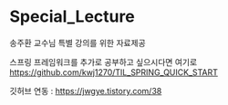 # Special_Lecture
송주환 교수님 특별 강의를 위한 자료제공

스프링 프레임워크를 추가로 공부하고 싶으시다면 여기로 
https://github.com/kwj1270/TIL_SPRING_QUICK_START
    
깃허브 연동 : https://jwgye.tistory.com/38    

